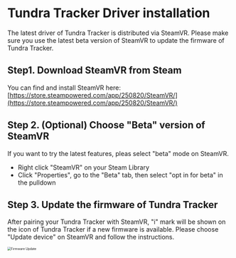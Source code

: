 # Tundra Tracker Driver installation

The latest driver of Tundra Tracker is distributed via SteamVR. Please make sure you use the latest beta version of SteamVR to update the firmware of Tundra Tracker.

## Step1. Download SteamVR from Steam

You can find and install SteamVR here: [https://store.steampowered.com/app/250820/SteamVR/](https://store.steampowered.com/app/250820/SteamVR/)



## Step 2. (Optional) Choose "Beta" version of SteamVR

If you want to try the latest features, pleas select "beta" mode on SteamVR.

- Right click "SteamVR" on your Steam Library
- Click "Properties", go to the "Beta" tab, then select "opt in for beta" in the pulldown



## Step 3. Update the firmware of Tundra Tracker

After pairing your Tundra Tracker with SteamVR, "i" mark will be shown on the icon of Tundra Tracker if a new firmware is available. Please choose "Update device" on SteamVR and follow the instructions.

<img src="https://docs.tundra-labs.com/images/others/Firmware%20Update.png" alt="Firmware Update" style="zoom:50%;" />
